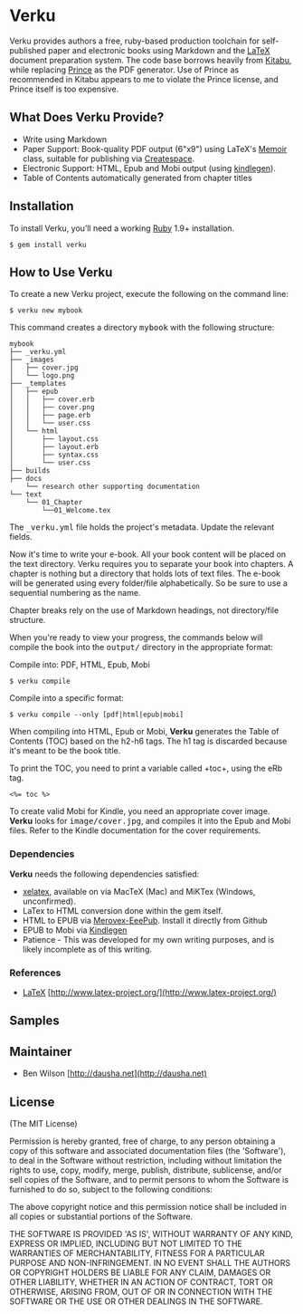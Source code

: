 Verku
=========

Verku provides authors a free, ruby-based production toolchain for self-published paper and electronic books using Markdown and the [LaTeX](http://www.latex-project.org/) document preparation system. The code base borrows heavily from [Kitabu](https://github.com/fnando/kitabu), while replacing [Prince](http://princexml.com) as the PDF generator. Use of Prince as recommended in Kitabu appears to me to violate the Prince license, and Prince itself is too expensive.

What Does Verku Provide?
----------------------------

* Write using Markdown
* Paper Support: Book-quality PDF output (6"x9") using LaTeX's [Memoir](http://www.ctan.org/tex-archive/macros/latex/contrib/memoir) class, suitable for publishing via [Createspace](https://www.createspace.com).
* Electronic Support: HTML, Epub and Mobi output (using [kindlegen](http://kindlegen.s3.amazonaws.com)).
* Table of Contents automatically generated from chapter titles

Installation
-------------

To install Verku, you’ll need a working [Ruby](http://www.ruby-lang.org) 1.9+ installation.

    $ gem install verku

<!--

After installing Verku, run the following command to check your external
dependencies.

  $ verku check

  KindleGen: Converts ePub e-books into .mobi files.
  Installed.

  html2text: Converts HTML documents into plain text.
  Not installed.

  pygments.rb: A generic syntax highlight. If installed, replaces CodeRay.
  Not installed.

There's no requirements here; just make sure you cleared the correct dependency based
on the formats you want to compile to.

-->

How to Use Verku
--------------------

To create a new Verku project, execute the following on the command line:

    $ verku new mybook

This command creates a directory <tt>mybook</tt> with the following structure:

    mybook
    ├── _verku.yml
    ├── _images
    │   ├── cover.jpg
    │   └── logo.png
    ├── _templates
    │   ├── epub
    │   │   ├── cover.erb
    │   │   ├── cover.png
    │   │   ├── page.erb
    │   │   └── user.css
    │   └── html
    │       ├── layout.css
    │       ├── layout.erb
    │       ├── syntax.css
    │       └── user.css   
    ├── builds
    ├── docs
        └── research other supporting documentation
    └── text
        └── 01_Chapter
            └──01_Welcome.tex

The <tt>_verku.yml</tt> file holds the project's metadata. Update the relevant fields.

Now it's time to write your e-book. All your book content will be placed on the text directory. Verku requires you to separate your book into chapters. A chapter is nothing but a directory that holds lots of text files. The e-book will be generated using every folder/file alphabetically. So be sure to use a sequential numbering as the name.

Chapter breaks rely on the use of Markdown headings, not directory/file structure.

When you're ready to view your progress, the commands below will compile the book into the <tt>output/</tt> directory in the appropriate format:

Compile into: PDF, HTML, Epub, Mobi

    $ verku compile

Compile into a specific format:

    $ verku compile --only [pdf|html|epub|mobi]

When compiling into HTML, Epub or Mobi, **Verku** generates the Table of Contents (TOC) based on the h2-h6 tags. The h1 tag is discarded because it's meant to be the book title.

To print the TOC, you need to print a variable called +toc+, using the eRb tag.

    <%= toc %>

To create valid Mobi for Kindle, you need an appropriate cover image. **Verku** looks for <tt>image/cover.jpg</tt>, and compiles it into the Epub and Mobi files. Refer to the Kindle documentation for the cover requirements.

### Dependencies

**Verku** needs the following dependencies satisfied:

* [xelatex](http://en.wikipedia.org/wiki/XeTeX), available on via MacTeX (Mac) and MiKTex (Windows, unconfirmed).
* LaTex to HTML conversion done within the gem itself.
* HTML to EPUB via [Merovex-EeePub](https://github.com/Merovex/eeepub). Install it directly from Github
* EPUB to Mobi via [Kindlegen](http://kindlegen.s3.amazonaws.com)
* Patience - This was developed for my own writing purposes, and is likely incomplete as of this writing.

### References

* [LaTeX](http://en.wikipedia.org/wiki/LaTeX) [http://www.latex-project.org/](http://www.latex-project.org/)

## Samples

## Maintainer

* Ben Wilson [http://dausha.net](http://dausha.net)

## License

(The MIT License)

Permission is hereby granted, free of charge, to any person obtaining
a copy of this software and associated documentation files (the
'Software'), to deal in the Software without restriction, including
without limitation the rights to use, copy, modify, merge, publish,
distribute, sublicense, and/or sell copies of the Software, and to
permit persons to whom the Software is furnished to do so, subject to
the following conditions:

The above copyright notice and this permission notice shall be
included in all copies or substantial portions of the Software.

THE SOFTWARE IS PROVIDED 'AS IS', WITHOUT WARRANTY OF ANY KIND,
EXPRESS OR IMPLIED, INCLUDING BUT NOT LIMITED TO THE WARRANTIES OF
MERCHANTABILITY, FITNESS FOR A PARTICULAR PURPOSE AND NON-INFRINGEMENT.
IN NO EVENT SHALL THE AUTHORS OR COPYRIGHT HOLDERS BE LIABLE FOR ANY
CLAIM, DAMAGES OR OTHER LIABILITY, WHETHER IN AN ACTION OF CONTRACT,
TORT OR OTHERWISE, ARISING FROM, OUT OF OR IN CONNECTION WITH THE
SOFTWARE OR THE USE OR OTHER DEALINGS IN THE SOFTWARE.
